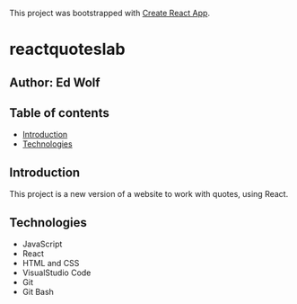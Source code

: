 This project was bootstrapped with [Create React App](https://github.com/facebook/create-react-app).
# reactquoteslab

## Author: Ed Wolf

## Table of contents
* [Introduction](#Introduction)
* [Technologies](#Technologies)

## Introduction

This project is a new version of a website to work with quotes, using React.

## Technologies

* JavaScript
* React
* HTML and CSS
* VisualStudio Code
* Git
* Git Bash

